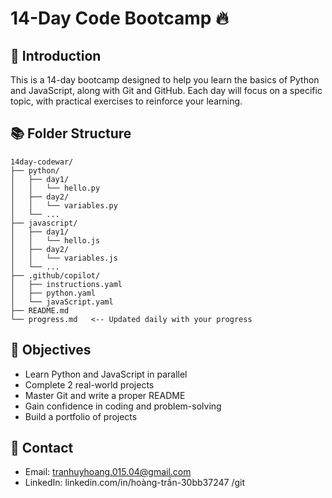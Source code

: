 # 14-Day Code Bootcamp 🔥

## 👋 Introduction
This is a 14-day bootcamp designed to help you learn the basics of Python and JavaScript, along with Git and GitHub. Each day will focus on a specific topic, with practical exercises to reinforce your learning.

## 📚 Folder Structure
```
14day-codewar/
├── python/
│   ├── day1/
│   │   └── hello.py
│   ├── day2/
│   │   └── variables.py
│   └── ...
├── javascript/
│   ├── day1/
│   │   └── hello.js
│   ├── day2/
│   │   └── variables.js
│   └── ...
├── .github/copilot/
│   ├── instructions.yaml
│   ├── python.yaml
│   └── javaScript.yaml
├── README.md
└── progress.md   <-- Updated daily with your progress
```

## 🎯 Objectives
- Learn Python and JavaScript in parallel
- Complete 2 real-world projects
- Master Git and write a proper README
- Gain confidence in coding and problem-solving
- Build a portfolio of projects

## 📩 Contact
- Email: tranhuyhoang.015.04@gmail.com
- LinkedIn:  linkedin.com/in/hoàng-trần-30bb37247
/git